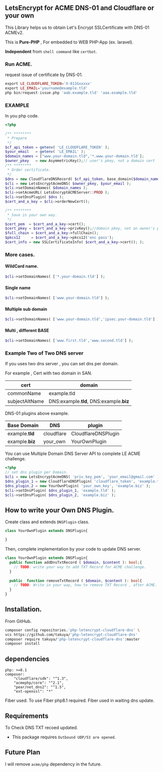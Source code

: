 ## LetsEncrypt for ACME DNS-01 and Cloudflare or your own

This Library helps us to obtain Let's Encrypt SSLCertificate with DNS-01 ACMEv2.

This is **Pure-PHP** , For embedded to WEB PHP-App (ex. laravel). 

**Independent** from `shell command` like `certbot`.   

### Run ACME. 
request issue of certificate by DNS-01.
```php
export LE_CLOUDFLARE_TOKEN='X-811Gxxxxx'
export LE_EMAIL='yourname@example.tld'
php bin/request-issue.php 'aab.example.tld' 'aaa.example.tld'
```

### EXAMPLE
In you php code.
```php
<?php

/** ********
 * Prepare
 */ 
$cf_api_token = getenv( 'LE_CLOUDFLARE_TOKEN' );
$your_email   = getenv( 'LE_EMAIL' );
$domain_names = ["www.your-domain.tld",'*.www.your-domain.tld'];
$owner_pkey   = new AsymmetricKey();// user's pkey, not a domain cert  pkey.
/** ********
 * Order certificate.
 */
$dns = new CloudflareDNSRecord( $cf_api_token, base_domain($domain_names[0]) );
$cli = new LetsEncryptAcmeDNS( $owner_pkey, $your_email );
$cli->setDomainNames( $domain_names );
$cli->setAcmeURL( LetsEncryptACMEServer::PROD );
$cli->setDnsPlugin( $dns );
$cert_and_a_key = $cli->orderNewCert();

/** ********
 * Save in your own way.
 */
$cert_pem  = $cert_and_a_key->cert();
$cert_pkey = $cert_and_a_key->privKey();//domain pkey, not an owner's pkey. 
$full_chain = $cert_and_a_key->fullChain();
$pkcs12     = $cert_and_a_key->pkcs12('enc pass');
$cert_info = new SSLCertificateInfo( $cert_and_a_key->cert(); );
```
### More cases.


#### WildCard name. 
```php
$cli->setDomainNames( ['*.your-domain.tld'] );
```
#### Single name
```php
$cli->setDomainNames( ['www.your-domain.tld'] );
```

#### Multiple sub domain
```php
$cli->setDomainNames( ['www.your-domain.tld','ipsec.your-domain.tld'] );
```

#### Multi , different BASE 
```php
$cli->setDomainNames( ['www.first.tld','www.second.tld'] );
```


### Example Two of Two DNS server 
If you uses two dns server , you can set dns per domain.

For example , Cert with two domain in SAN.

| cert | domain                                   |
|---|------------------------------------------|
|commonName| example.tld                              | 
|subjectAltName| DNS:example.**tld**, DNS:example.**biz** |

DNS-01 plugins above example.

| Base Domain     | DNS        | plugin  | 
|-----------------|------------|---------|
| example.**tld** | cloudflare | CloudflareDNSPlugin|
| example.**biz** | your_own   |YourOwnPlugin|

You can use Multiple Domain DNS Server API to complete LE ACME challenge.

```php
<?php
// set dns plugin per Domain.
$cli = new LetsEncryptAcmeDNS( 'priv_key_pem', 'your_email@gmail.com' );
$dns_plugin_1 = new CloudflareDNSPlugin( 'cloudflare_token', 'example.tld' );
$dns_plugin_2 = new YourOwnPlugin( 'your_own_key', 'example.biz' );
$cli->setDnsPlugin( $dns_plugin_1, 'example.tld' );
$cli->setDnsPlugin( $dns_plugin_2, 'example.biz' );
```
## How to write your Own DNS Plugin. 
Create class and extends `DNSPlugin` class.
```php
class YourOwnPlugin extends DNSPlugin{

}
```
Then, complete implementation by your code to update DNS server.
```php
class YourOwnPlugin extends DNSPlugin{
  public function addDnsTxtRecord ( $domain, $content ): bool;{
    // TODO: write your way to add TXT Record for ACME challenge.
  }
  
  public  function removeTxtRecord ( $domain, $content ): bool{
    // TODO: Write in your way, how to remove TXT Record , after ACME.
  }
}

```


## Installation.

From GitHub.
```bash
composer config repositories.'php-letencrypt-cloudflare-dns' \
vcs https://github.com/takuya/'php-letencrypt-cloudflare-dns'  
composer require takuya/'php-letencrypt-cloudflare-dns':master
composer install
```



## dependencies
```
php: >=8.1
composer:
    "cloudflare/sdk": "^1.3",
    "acmephp/core": "^2.1",
    "pear/net_dns2": "^1.5",
    "ext-openssl": "*"
```
Fiber used. To use Fiber php8.1 required. Fiber used in waiting dns update.
## Requirements
To Check DNS TXT recoed updated.
- This package requires `Outbound UDP/53 are opened`.

## Future Plan

I will remove `acme/php` dependency in the future.







